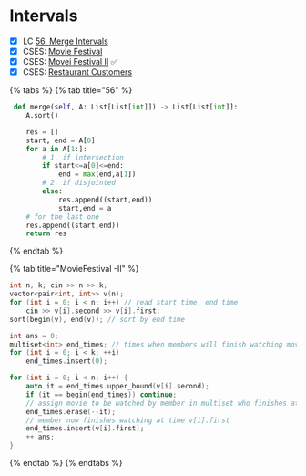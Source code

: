 # Intervals



* [x] LC [56. Merge Intervals](https://leetcode.com/problems/merge-intervals/)
* [x] CSES: [Movie Festival](https://cses.fi/problemset/task/1629)
* [x] CSES: [Movei Festival II](https://cses.fi/problemset/task/1632) ✅
* [x] CSES: [Restaurant Customers](https://cses.fi/problemset/task/1619)

{% tabs %}
{% tab title="56" %}
```python
 def merge(self, A: List[List[int]]) -> List[List[int]]:
    A.sort()

    res = []
    start, end = A[0]
    for a in A[1:]:
        # 1. if intersection
        if start<=a[0]<=end:
            end = max(end,a[1])
        # 2. if disjointed
        else:
            res.append((start,end))
            start,end = a
    # for the last one
    res.append((start,end))
    return res
```
{% endtab %}

{% tab title="MovieFestival -II" %}
```cpp
int n, k; cin >> n >> k;
vector<pair<int, int>> v(n);
for (int i = 0; i < n; i++) // read start time, end time
	cin >> v[i].second >> v[i].first;
sort(begin(v), end(v)); // sort by end time

int ans = 0;
multiset<int> end_times; // times when members will finish watching movies
for (int i = 0; i < k; ++i)
	end_times.insert(0);

for (int i = 0; i < n; i++) {
	auto it = end_times.upper_bound(v[i].second);
	if (it == begin(end_times)) continue;
	// assign movie to be watched by member in multiset who finishes at time *prev(it)
	end_times.erase(--it);
	// member now finishes watching at time v[i].first
	end_times.insert(v[i].first);
	++ ans;
}
```
{% endtab %}
{% endtabs %}


